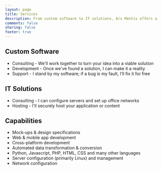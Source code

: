 ```yaml
---
layout: page
title: Services
description: From custom software to IT solutions, Ars Mentis offers a broad range of services to meet your technology needs.
comments: false
sharing: false
footer: true
---
```


Custom Software
---------------

* Consulting - We'll work together to turn your idea into a viable solution
* Development - Once we've found a solution, I can make it a reality
* Support - I stand by my software; if a bug is my fault, I’ll fix it for free

IT Solutions
------------

* Consulting - I can configure servers and set up office networks
* Hosting - I'll securely host your application or content

Capabilities
------------

* Mock-ups & design specifications
* Web & mobile app development
* Cross-platform development
* Automated data transformation & conversion
* Python, Javascript, PHP, HTML, CSS and many other languages
* Server configuration (primarily Linux) and management
* Network configuration
